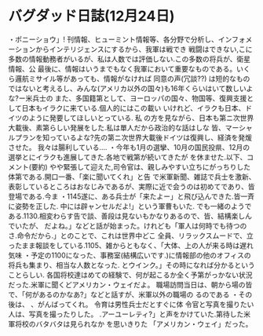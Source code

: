 # バグダッド日誌(12月24日)

・ポニーショウ」!
刊情報、ヒューミント情報等、各分野で分析し、インフォメーションからインテリジェンスにするから、我軍は戦でき
戦闘はできない,こに多数の情報動務者がいるが、私は人数では評価しない.この多数の将兵が、衛星情報、公
最後に、情報はいうまでもなく我軍において重要なものである。いくら邏航ミサイル等があっても、情報がなければ
同意の声(冗談??)
は短的なものではないと考えるし、みんな(アメリカ以外の国々)も16年くらいはいて数しいよな?ー米兵士の
また、多国籍第として、ヨーロッパの国々、物国等、復興支援として日本もイラクに来ている.個人的にはこの載い
いけれど、イラクも日本、ドイツのように発要してほしいとっている.
私
の方を見ながら、日本も第ニ次世界大載後、素第らしい発展をした.私は單人だから政治的な話はしな
皆、マーシャルプランを知っているよな?先の第ニ次世界大載後ドイツは復興し、経済を発煖させた。
我々は腸利している….
・今年も1月の選攣、10月の国民投県、12月の選挙とにイラクも進展してきた.各地で戦第が続いてきたが
を休ませた.以下、コメント(要約)
やや緊張して迎えた,司令官は、親しみやすい立ちにがっちりした体第である.開口一番、「楽に聞いてくれ」と告
で米軍新聞、雑誌で兵士を激新、表彰しているところはおなじみであるが、実際に近で会うのは初めてであり、皆
登場である.今ま
・1145遂に、ある兵士が「来たよー」と飛び込んできた.皆一斉に姿勢を正した.
中には辟ャンセルだよ!」という軍曹もいた.
でも一緒のようである.1130.相変わらす告で談、善段は見ないもかなりあるので、皆、結構楽しんでいたが、
だよね。」などと話が始まった。けれども「軍人は何時でも待つのさ.命令だから.」とのことで、これは世界中どこ
全員、リラックスムードで、立ったまま報談をしている.1105、雑からともなく、「大体、上の人が来る時は遅れ気味
・予定の1100になった、事務室(結構広いです.)に情報部の他のオフィスの将兵も集まり、相当な人数となった.
とウインク。」その時になれば分かるということらしい.
各国将校達はめての経験で、何が起こるか全く予第がっかない状況だった.米軍に聞くどアメリカン・ウェイだよ。
職場訪問当日は、朝から場の皆で、「何があるのかなあ?」などと話すが、米軍以外の職場の
るのである
・その後は、
、がんばってくれ。
令育は男性兵士だとすぐに体
令官と写真を撮りたい人は、写真を撮ったりした。
.アーユーレティ?」と声をかけていた.第待した米軍将校のバタバタは見られなか
を思いきりた
「アメリカン・ウェイ」だった。
